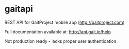 # gaitapi

REST API for GaitProject mobile app (http://gaitproject.com)

Full documentation available at: http://api.gait.io/help

Not production ready - lacks proper user authentication 
